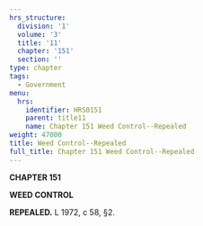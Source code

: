 ```yaml
---
hrs_structure:
  division: '1'
  volume: '3'
  title: '11'
  chapter: '151'
  section: ''
type: chapter
tags:
  - Government
menu:
  hrs:
    identifier: HRS0151
    parent: title11
    name: Chapter 151 Weed Control--Repealed
weight: 47000
title: Weed Control--Repealed
full_title: Chapter 151 Weed Control--Repealed
---
```

**CHAPTER 151**

**WEED CONTROL**

**REPEALED.** L 1972, c 58, §2.
